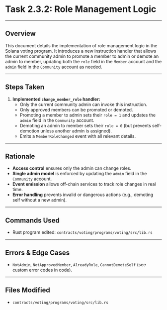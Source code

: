 # Task 2.3.2: Role Management Logic

---

## Overview
This document details the implementation of role management logic in the Solana voting program. It introduces a new instruction handler that allows the current community admin to promote a member to admin or demote an admin to member, updating both the `role` field in the `Member` account and the `admin` field in the `Community` account as needed.

---

## Steps Taken
1. **Implemented `change_member_role` handler:**
    - Only the current community admin can invoke this instruction.
    - Only approved members can be promoted or demoted.
    - Promoting a member to admin sets their `role = 1` and updates the `admin` field in the `Community` account.
    - Demoting an admin to member sets their `role = 0` (but prevents self-demotion unless another admin is assigned).
    - Emits a `MemberRoleChanged` event with all relevant details.

---

## Rationale
- **Access control** ensures only the admin can change roles.
- **Single admin model** is enforced by updating the `admin` field in the `Community` account.
- **Event emission** allows off-chain services to track role changes in real time.
- **Error handling** prevents invalid or dangerous actions (e.g., demoting self without a new admin).

---

## Commands Used
- Rust program edited: `contracts/voting/programs/voting/src/lib.rs`

---

## Errors & Edge Cases
- `NotAdmin`, `NotApprovedMember`, `AlreadyRole`, `CannotDemoteSelf` (see custom error codes in code).

---

## Files Modified
- `contracts/voting/programs/voting/src/lib.rs` 